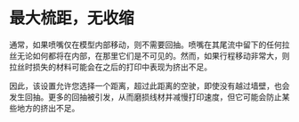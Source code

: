 最大梳距，无收缩
====
通常，如果喷嘴仅在模型内部移动，则不需要回抽。喷嘴在其尾流中留下的任何拉丝无论如何都将在内部，在那里它们是不可见的。然而，如果行程移动非常大，则拉丝时损失的材料可能会在之后的打印中表现为挤出不足。

因此，该设置允许您选择一个距离，超过此距离的空驶，即使没有越过墙壁，也会发生回抽。更多的回抽被引发，从而磨损线材并减慢打印速度，但它可能会防止某些地方的挤出不足。
